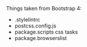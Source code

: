 Things taken from Bootstrap 4:
  - .stylelintrc
  - postcss.config.js
  - package.scripts css tasks
  - package.browserslist
